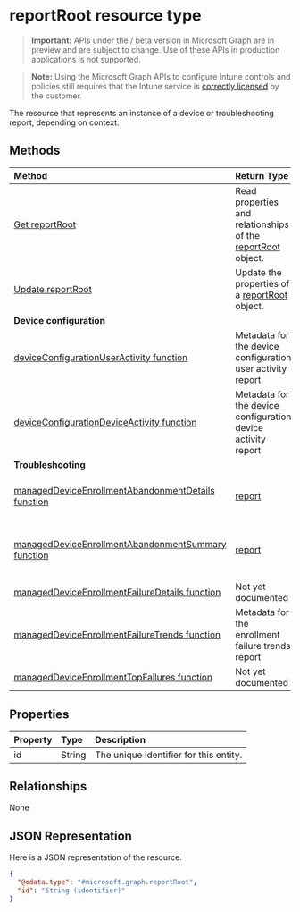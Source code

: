 ﻿# reportRoot resource type

> **Important:** APIs under the / beta version in Microsoft Graph are in preview and are subject to change. Use of these APIs in production applications is not supported.

> **Note:** Using the Microsoft Graph APIs to configure Intune controls and policies still requires that the Intune service is [correctly licensed](https://go.microsoft.com/fwlink/?linkid=839381) by the customer.

The resource that represents an instance of a device or troubleshooting report, depending on context.

## Methods
|Method|Return Type|Description|
|:---|:---|:---|
|[Get reportRoot](../api/intune_shared_reportroot_get.md)|Read properties and relationships of the [reportRoot](../resources/intune_shared_reportroot.md) object.|
|[Update reportRoot](../api/intune_shared_reportroot_update.md)|Update the properties of a [reportRoot](../resources/intune_shared_reportroot.md) object.|
|**Device configuration**|
|[deviceConfigurationUserActivity function](../api/intune_shared_reportroot_deviceconfigurationuseractivity.md)|Metadata for the device configuration user activity report|
|[deviceConfigurationDeviceActivity function](../api/intune_shared_reportroot_deviceconfigurationdeviceactivity.md)|Metadata for the device configuration device activity report|
|**Troubleshooting**|
|[managedDeviceEnrollmentAbandonmentDetails function](../api/intune_shared_reportroot_manageddeviceenrollmentabandonmentdetails.md)|[report](../resources/intune_shared_report.md)|Metadata for Enrollment abandonment details report|
|[managedDeviceEnrollmentAbandonmentSummary function](../api/intune_shared_reportroot_manageddeviceenrollmentabandonmentsummary.md)|[report](../resources/intune_shared_report.md)|Metadata for Enrollment abandonment summary report|
|[managedDeviceEnrollmentFailureDetails function](../api/intune_shared_reportroot_manageddeviceenrollmentfailuredetails.md)|Not yet documented|
|[managedDeviceEnrollmentFailureTrends function](../api/intune_shared_reportroot_manageddeviceenrollmentfailuretrends.md)|Metadata for the enrollment failure trends report|
|[managedDeviceEnrollmentTopFailures function](../api/intune_shared_reportroot_manageddeviceenrollmenttopfailures.md)|Not yet documented|

## Properties
|Property|Type|Description|
|:---|:---|:---|
|id|String|The unique identifier for this entity.|

## Relationships
None

## JSON Representation
Here is a JSON representation of the resource.
<!-- {
  "blockType": "resource",
  "keyProperty": "id",
  "@odata.type": "microsoft.graph.reportRoot"
}
-->
``` json
{
  "@odata.type": "#microsoft.graph.reportRoot",
  "id": "String (identifier)"
}
```



